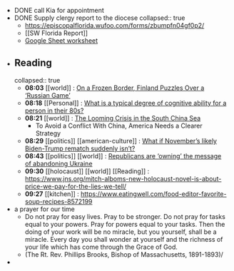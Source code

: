 - DONE call Kia for appointment
- DONE Supply clergy report to the diocese
  collapsed:: true
	- https://episcopalflorida.wufoo.com/forms/zbumpfn04gf0p2/
	- [[SW Florida Report]]
	- [Google Sheet worksheet](https://docs.google.com/spreadsheets/d/1G2meexvCBrCU22v8n0yso72WKga6yuyUkofD2xnp0NY/edit?usp=sharing)
- ## Reading
  collapsed:: true
	- **08:03** [[world]] : [On a Frozen Border, Finland Puzzles Over a ‘Russian Game’](https://www.nytimes.com/2024/02/10/world/europe/finland-election-russia.html)
	- **08:18** [[Personal]] : [What is a typical degree of cognitive ability for a person in their 80s?](https://www.cnn.com/2024/02/09/health/cognitive-ability-age/index.html)
	- **08:21** [[world]] : [The Looming Crisis in the South China Sea](https://www.foreignaffairs.com/united-states/looming-crisis-south-china-sea)
		- To Avoid a Conflict With China, America Needs a Clearer Strategy
	- **08:29** [[politics]] [[american-culture]] : [What if November’s likely Biden-Trump rematch suddenly isn’t?](https://www.washingtonpost.com/politics/2024/02/09/what-if-this-novembers-likely-biden-trump-rematch-suddenly-isnt/)
	- **08:43** [[politics]] [[world]] : [Republicans are ‘owning’ the message of abandoning Ukraine](https://www.washingtonpost.com/politics/2024/02/10/ukraine-aid-senate-munich/)
	- **09:30** [[holocaust]] [[world]] [[Reading]] :  https://www.jns.org/mitch-alboms-new-holocaust-novel-is-about-price-we-pay-for-the-lies-we-tell/
	- **09:27** [[kitchen]] :  https://www.eatingwell.com/food-editor-favorite-soup-recipes-8572199
- a prayer for our time
	- Do not pray for easy lives. Pray to be stronger. Do not pray for tasks equal to your powers. Pray for powers equal to your tasks. Then the doing of your work will be no miracle, but you yourself, shall be a miracle. Every day you shall wonder at yourself and the richness of your life which has come through the Grace of God.
	- (The Rt. Rev. Phillips Brooks, Bishop of Massachusetts, 1891-1893)/
-